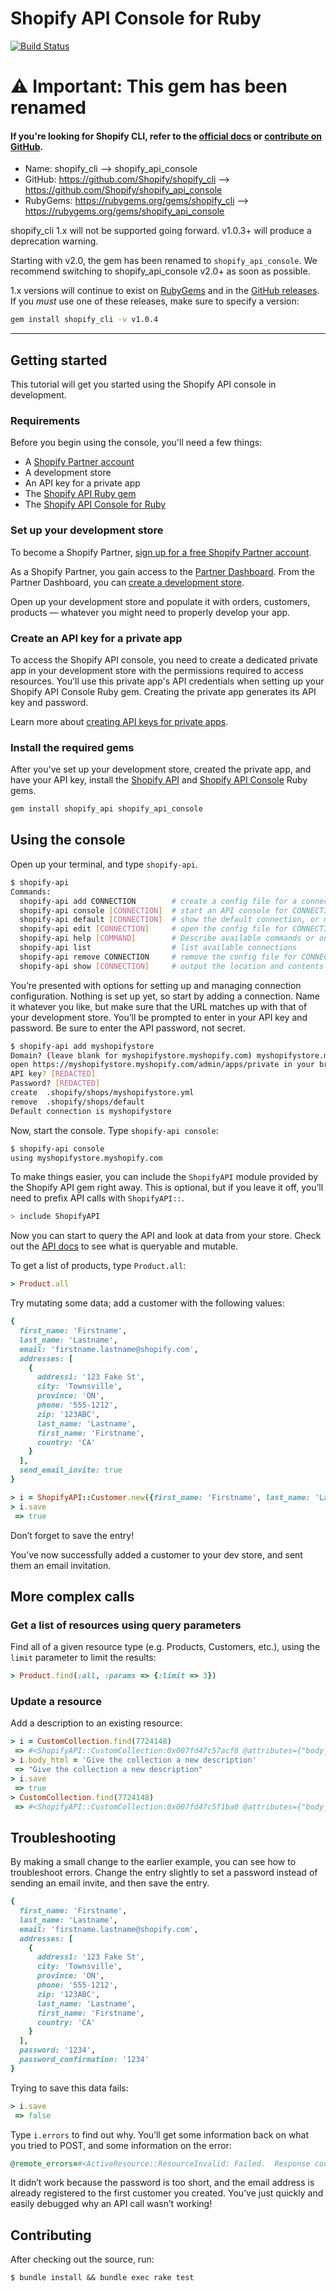 # Shopify API Console for Ruby

[![Build Status](https://travis-ci.org/Shopify/shopify_api_console.svg?branch=master)](https://travis-ci.org/Shopify/shopify_api_console)

# ⚠️ Important: This gem has been renamed

#### If you're looking for **Shopify CLI**, refer to the [official docs](https://shopify.dev/apps/tools/cli) or [contribute on GitHub](https://github.com/Shopify/shopify-cli/).

* Name: shopify_cli --> shopify_api_console
* GitHub: https://github.com/Shopify/shopify_cli --> https://github.com/Shopify/shopify_api_console
* RubyGems: https://rubygems.org/gems/shopify_cli --> https://rubygems.org/gems/shopify_api_console

shopify_cli 1.x will not be supported going forward. v1.0.3+ will produce a deprecation warning.

Starting with v2.0, the gem has been renamed to `shopify_api_console`. We recommend switching to shopify_api_console v2.0+ as soon as possible.

1.x versions will continue to exist on [RubyGems](https://rubygems.org/gems/shopify_cli) and in the [GitHub releases](https://github.com/Shopify/shopify_cli/releases). If you _must_ use one of these releases, make sure to specify a version:

```sh
gem install shopify_cli -v v1.0.4
```
----
## Getting started

This tutorial will get you started using the Shopify API console in development.

### Requirements

Before you begin using the console, you'll need a few things:

- A [Shopify Partner account](https://www.shopify.com/partners)
- A development store
- An API key for a private app
- The [Shopify API Ruby gem](https://github.com/Shopify/shopify_api)
- The [Shopify API Console for Ruby](https://github.com/Shopify/shopify_api_console/)

### Set up your development store

To become a Shopify Partner, [sign up for a free Shopify Partner account](https://www.shopify.com/partners).

As a Shopify Partner, you gain access to the [Partner Dashboard](https://partners.shopify.com/organizations). From the Partner Dashboard, you can [create a development store](https://shopify.dev/apps/tools/development-stores).

Open up your development store and populate it with orders, customers, products — whatever you might need to properly develop your app.

### Create an API key for a private app

To access the Shopify API console, you need to create a dedicated private app in your development store with the permissions required to access resources. You'll use this private app's API credentials when setting up your Shopify API Console Ruby gem. Creating the private app generates its API key and password.

Learn more about [creating API keys for private apps](https://shopify.dev/apps/auth/basic-http).

### Install the required gems

After you've set up your development store, created the private app, and have your API key, install the [Shopify API](https://github.com/Shopify/shopify_api) and [Shopify API Console](https://github.com/Shopify/shopify_api_console/) Ruby gems.

```sh
gem install shopify_api shopify_api_console
```

## Using the console

Open up your terminal, and type `shopify-api`.

```sh
$ shopify-api
Commands:
  shopify-api add CONNECTION        # create a config file for a connection named...
  shopify-api console [CONNECTION]  # start an API console for CONNECTION
  shopify-api default [CONNECTION]  # show the default connection, or make CONNEC...
  shopify-api edit [CONNECTION]     # open the config file for CONNECTION with yo...
  shopify-api help [COMMAND]        # Describe available commands or one specific...
  shopify-api list                  # list available connections
  shopify-api remove CONNECTION     # remove the config file for CONNECTION
  shopify-api show [CONNECTION]     # output the location and contents of the CON...
```

You’re presented with options for setting up and managing connection configuration. Nothing is set up yet, so start by adding a connection. Name it whatever you like, but make sure that the URL matches up with that of your development store. You’ll be prompted to enter in your API key and password. Be sure to enter the API password, not secret.

```sh
$ shopify-api add myshopifystore
Domain? (leave blank for myshopifystore.myshopify.com) myshopifystore.myshopify.com
open https://myshopifystore.myshopify.com/admin/apps/private in your browser to get API credentials
API key? [REDACTED]
Password? [REDACTED]
create  .shopify/shops/myshopifystore.yml
remove  .shopify/shops/default
Default connection is myshopifystore
```

Now, start the console. Type `shopify-api console`:

```sh
$ shopify-api console
using myshopifystore.myshopify.com
```

To make things easier, you can include the `ShopifyAPI` module provided by the Shopify API gem right away. This is optional, but if you leave it off, you’ll need to prefix API calls with `ShopifyAPI::`.

```sh
> include ShopifyAPI
```

Now you can start to query the API and look at data from your store. Check out the [API docs](https://shopify.dev/api/admin) to see what is queryable and mutable.

To get a list of products, type `Product.all`:

```ruby
> Product.all
```

Try mutating some data; add a customer with the following values:

```ruby
{
  first_name: 'Firstname',
  last_name: 'Lastname',
  email: 'firstname.lastname@shopify.com',
  addresses: [
    {
      address1: '123 Fake St',
      city: 'Townsville',
      province: 'ON',
      phone: '555-1212',
      zip: '123ABC',
      last_name: 'Lastname',
      first_name: 'Firstname',
      country: 'CA'
    }
  ],
  send_email_invite: true
}
```

```ruby
> i = ShopifyAPI::Customer.new({first_name: 'Firstname', last_name: 'Lastname', email: 'firstname.lastname@shopify.com', addresses: [{ address1: '123 Fake St', city: 'Townsville',  province: 'ON', phone: '555-1212', zip: '123ABC', last_name: 'Lastname', first_name: 'Firstname', country: 'CA' }], send_email_invite: true })
> i.save
 => true
```

Don’t forget to save the entry!

You’ve now successfully added a customer to your dev store, and sent them an email invitation.

## More complex calls

### Get a list of resources using query parameters

Find all of a given resource type (e.g. Products, Customers, etc.), using the `limit` parameter to limit the results:

```ruby
> Product.find(:all, :params => {:limit => 3})
```

### Update a resource

Add a description to an existing resource:

```ruby
> i = CustomCollection.find(7724148)
 => #<ShopifyAPI::CustomCollection:0x007fd47c57acf8 @attributes={"body_html"=>nil, "handle"=>"frontpage", "id"=>7724148, "published_at"=>2012-07-06 17:57:28 UTC, "sort_order"=>"alpha-asc", "template_suffix"=>nil, "title"=>"Frontpage", "updated_at"=>2013-01-31 21:55:21 UTC}, @prefix_options={}>
> i.body_html = 'Give the collection a new description'
 => "Give the collection a new description"
> i.save
 => true
> CustomCollection.find(7724148)
 => #<ShopifyAPI::CustomCollection:0x007fd47c5f1ba0 @attributes={"body_html"=>"Give the collection a new description", "handle"=>"frontpage", "id"=>7724148, "published_at"=>2012-07-06 17:57:28 UTC, "sort_order"=>"alpha-asc", "template_suffix"=>nil, "title"=>"Frontpage", "updated_at"=>2013-02-26 04:21:41 UTC}, @prefix_options={}>
```

## Troubleshooting

By making a small change to the earlier example, you can see how to troubleshoot errors. Change the entry slightly to set a password instead of sending an email invite, and then save the entry.

```ruby
{
  first_name: 'Firstname',
  last_name: 'Lastname',
  email: 'firstname.lastname@shopify.com',
  addresses: [
    {
      address1: '123 Fake St',
      city: 'Townsville',
      province: 'ON',
      phone: '555-1212',
      zip: '123ABC',
      last_name: 'Lastname',
      first_name: 'Firstname',
      country: 'CA'
    }
  ],
  password: '1234',
  password_confirmation: '1234'
}
```

Trying to save this data fails:

```ruby
> i.save
 => false
```

Type `i.errors` to find out why. You’ll get some information back on what you tried to POST, and some information on the error:

```ruby
@remote_errors=#<ActiveResource::ResourceInvalid: Failed.  Response code = 422.  Response message = Unprocessable Entity.>, @validation_context=nil, @errors=#<ActiveResource::Errors:0x007fc814173b60 ...>>, @messages={:password=>["is too short (minimum is 5 characters)"], :email=>["has already been taken"]
```

It didn’t work because the password is too short, and the email address is already registered to the first customer you created. You’ve just quickly and easily debugged why an API call wasn’t working!

## Contributing

After checking out the source, run:

`$ bundle install && bundle exec rake test`
